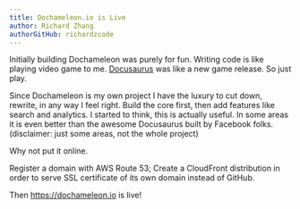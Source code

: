 ```yaml
---
title: Dochameleon.io is Live
author: Richard Zhang
authorGitHub: richardzcode
---
```


Initially building Dochameleon was purely for fun. Writing code is like playing video game to me. [Docusaurus](https://github.com/facebook/Docusaurus) was like a new game release. So just play.

Since Dochameleon is my own project I have the luxury to cut down, rewrite, in any way I feel right. Build the core first, then add features like search and analytics. I started to think, this is actually useful. In some areas it is even better than the awesome Docusaurus built by Facebook folks. (disclaimer: just some areas, not the whole project)

Why not put it online.

Register a domain with AWS Route 53; Create a CloudFront distribution in order to serve SSL certificate of its own domain instead of GitHub.

Then https://dochameleon.io is live!
